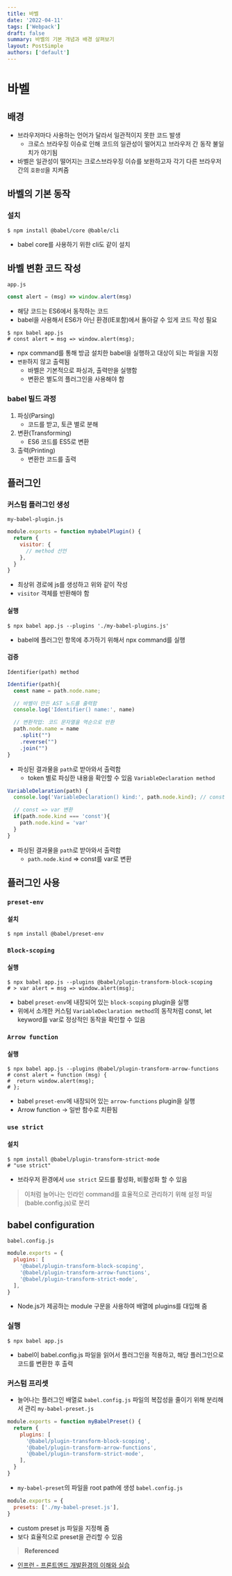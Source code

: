 ```yaml
---
title: 바벨
date: '2022-04-11'
tags: ['Webpack']
draft: false
summary: 바벨의 기본 개념과 배경 살펴보기
layout: PostSimple
authors: ['default']
---
```


# 바벨

## 배경

- 브라우저마다 사용하는 언어가 달라서 일관적이지 못한 코드 발생
  - 크로스 브라우징 이슈로 인해 코드의 일관성이 떨어지고 브라우저 간 동작 불일치가 야기됨
- 바벨은 일관성이 떨어지는 크로스브라우징 이슈를 보완하고자 각기 다른 브라우저간의 `호환성`을 지켜줌

## 바벨의 기본 동작

### 설치

```shell
$ npm install @babel/core @bable/cli
```

- babel core를 사용하기 위한 cli도 같이 설치

## 바벨 변환 코드 작성

`app.js`

```javascript
const alert = (msg) => window.alert(msg)
```

- 해당 코드는 ES6에서 동작하는 코드
- babel을 사용해서 ES6가 아닌 환경(IE포함)에서 돌아갈 수 있게 코드 작성 필요

```shell
$ npx babel app.js
# const alert = msg => window.alert(msg);
```

- npx command를 통해 방금 설치한 babel을 실행하고 대상이 되는 파일을 지정
- `변환`하지 않고 출력됨
  - 바벨은 기본적으로 파싱과, 출력만을 실행함
  - 변환은 별도의 플러그인을 사용해야 함

### babel 빌드 과정

1. 파싱(Parsing)
   - 코드를 받고, 토큰 별로 분해
2. 변환(Transforming)
   - ES6 코드를 ES5로 변환
3. 출력(Printing)
   - 변환한 코드를 출력

## 플러그인

### 커스텀 플러그인 생성

`my-babel-plugin.js`

```javascript
module.exports = function mybabelPlugin() {
  return {
    visitor: {
      // method 선언
    },
  }
}
```

- 최상위 경로에 js를 생성하고 위와 같이 작성
- `visitor` 객체를 반환해야 함

#### 실행

```shell
$ npx babel app.js --plugins './my-babel-plugins.js'
```

- babel에 플러그인 항목에 추가하기 위해서 npx command를 실행

#### 검증

`Identifier(path) method`

```javascript
Identifier(path){
  const name = path.node.name;

  // 바벨이 만든 AST 노드를 출력함
  console.log('Identifier() name:', name)

  // 변환작업: 코드 문자열을 역순으로 반환
  path.node.name = name
    .split("")
    .reverse("")
    .join("")
}
```

- 파싱된 결과물을 `path`로 받아와서 출력함
  - token 별로 파싱한 내용을 확인할 수 있음
    `VariableDeclaration method`

```javascript
VariableDelaration(path) {
  console.log('VariableDeclaration() kind:', path.node.kind); // const

  // const => var 변환
  if(path.node.kind === 'const'){
    path.node.kind = 'var'
  }
}
```

- 파싱된 결과물을 `path`로 받아와서 출력함
  - `path.node.kind` => const를 var로 변환

## 플러그인 사용

### `preset-env`

#### 설치

```shell
$ npm install @babel/preset-env
```

### `Block-scoping`

#### 실행

```shell
$ npx babel app.js --plugins @babel/plugin-transform-block-scoping
# > var alert = msg => window.alert(msg);
```

- babel `preset-env`에 내장되어 있는 `block-scoping` plugin을 실행
- 위에서 소개한 커스텀 `VariableDeclaration method`의 동작처럼 const, let keyword를 var로 정상적인 동작을 확인할 수 있음

### `Arrow function`

#### 실행

```shell
$ npx babel app.js --plugins @babel/plugin-transform-arrow-functions
# const alert = function (msg) {
#  return window.alert(msg);
# };
```

- babel `preset-env`에 내장되어 있는 `arrow-functions` plugin을 실행
- Arrow function -> 일반 함수로 치환됨

### `use strict`

#### 설치

```shell
$ npm install @babel/plugin-transform-strict-mode
# "use strict"
```

- 브라우저 환경에서 `use strict` 모드를 활성화, 비활성화 할 수 있음

> 이처럼 늘어나는 인라인 command를 효율적으로 관리하기 위해 설정 파일(bable.config.js)로 분리

## babel configuration

`babel.config.js`

```javascript
module.exports = {
  plugins: [
    '@babel/plugin-transform-block-scoping',
    '@babel/plugin-transform-arrow-functions',
    '@babel/plugin-transform-strict-mode',
  ],
}
```

- Node.js가 제공하는 module 구문을 사용하여 배열에 plugins를 대입해 줌

### 실행

```shell
$ npx babel app.js
```

- babel이 babel.config.js 파일을 읽어서 플러그인을 적용하고, 해당 플러그인으로 코드를 변환한 후 출력

### 커스텀 프리셋

- 늘어나는 플러그인 배열로 `babel.config.js` 파일의 복잡성을 줄이기 위해 분리해서 관리
  `my-babel-preset.js`

```javascript
module.exports = function myBabelPreset() {
  return {
    plugins: [
      '@babel/plugin-transform-block-scoping',
      '@babel/plugin-transform-arrow-functions',
      '@babel/plugin-transform-strict-mode',
    ],
  }
}
```

- `my-babel-preset`의 파일을 root path에 생성
  `babel.config.js`

```javascript
module.exports = {
  presets: ['./my-babel-preset.js'],
}
```

- custom preset js 파일을 지정해 줌
- 보다 효율적으로 preset을 관리할 수 있음

> **Referenced**

- [인프런 - 프론트엔드 개발환경의 이해와 실습](https://www.inflearn.com/course/%ED%94%84%EB%A1%A0%ED%8A%B8%EC%97%94%EB%93%9C-%EA%B0%9C%EB%B0%9C%ED%99%98%EA%B2%BD/dashboard)
